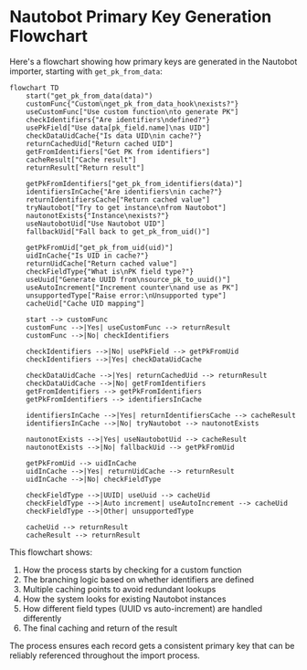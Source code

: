 # Nautobot Primary Key Generation Flowchart

Here's a flowchart showing how primary keys are generated in the Nautobot importer, starting with `get_pk_from_data`:

```mermaid
flowchart TD
    start("get_pk_from_data(data)")
    customFunc{"Custom\nget_pk_from_data_hook\nexists?"}
    useCustomFunc["Use custom function\nto generate PK"]
    checkIdentifiers{"Are identifiers\ndefined?"}
    usePkField["Use data[pk_field.name]\nas UID"]
    checkDataUidCache{"Is data UID\nin cache?"}
    returnCachedUid["Return cached UID"]
    getFromIdentifiers["Get PK from identifiers"]
    cacheResult["Cache result"]
    returnResult["Return result"]
    
    getPkFromIdentifiers["get_pk_from_identifiers(data)"]
    identifiersInCache{"Are identifiers\nin cache?"}
    returnIdentifiersCache["Return cached value"]
    tryNautobot["Try to get instance\nfrom Nautobot"]
    nautonotExists{"Instance\nexists?"}
    useNautobotUid["Use Nautobot UID"]
    fallbackUid["Fall back to get_pk_from_uid()"]
    
    getPkFromUid["get_pk_from_uid(uid)"]
    uidInCache{"Is UID in cache?"}
    returnUidCache["Return cached value"]
    checkFieldType{"What is\nPK field type?"}
    useUuid["Generate UUID from\nsource_pk_to_uuid()"]
    useAutoIncrement["Increment counter\nand use as PK"]
    unsupportedType["Raise error:\nUnsupported type"]
    cacheUid["Cache UID mapping"]
    
    start --> customFunc
    customFunc -->|Yes| useCustomFunc --> returnResult
    customFunc -->|No| checkIdentifiers
    
    checkIdentifiers -->|No| usePkField --> getPkFromUid
    checkIdentifiers -->|Yes| checkDataUidCache
    
    checkDataUidCache -->|Yes| returnCachedUid --> returnResult
    checkDataUidCache -->|No| getFromIdentifiers
    getFromIdentifiers --> getPkFromIdentifiers
    getPkFromIdentifiers --> identifiersInCache
    
    identifiersInCache -->|Yes| returnIdentifiersCache --> cacheResult
    identifiersInCache -->|No| tryNautobot --> nautonotExists
    
    nautonotExists -->|Yes| useNautobotUid --> cacheResult
    nautonotExists -->|No| fallbackUid --> getPkFromUid
    
    getPkFromUid --> uidInCache
    uidInCache -->|Yes| returnUidCache --> returnResult
    uidInCache -->|No| checkFieldType
    
    checkFieldType -->|UUID| useUuid --> cacheUid
    checkFieldType -->|Auto increment| useAutoIncrement --> cacheUid
    checkFieldType -->|Other| unsupportedType
    
    cacheUid --> returnResult
    cacheResult --> returnResult
```

This flowchart shows:

1. How the process starts by checking for a custom function
2. The branching logic based on whether identifiers are defined
3. Multiple caching points to avoid redundant lookups
4. How the system looks for existing Nautobot instances
5. How different field types (UUID vs auto-increment) are handled differently
6. The final caching and return of the result

The process ensures each record gets a consistent primary key that can be reliably referenced throughout the import process.
